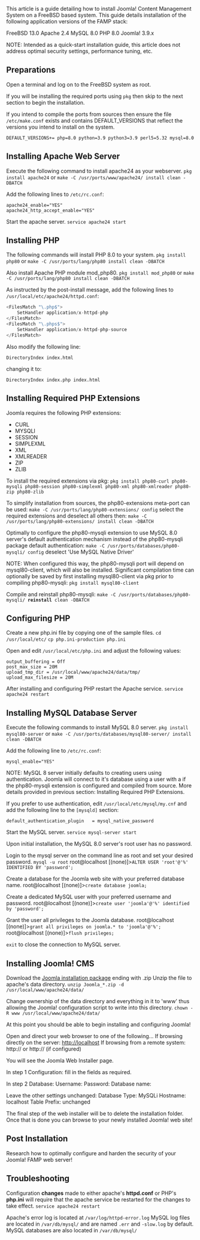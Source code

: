 <!-- Filename: FreeBSD_Installation / Display title: FreeBSD Installation -->

This article is a guide detailing how to install Joomla! Content
Management System on a FreeBSD based system.
This guide details installation of the following application versions of
the FAMP stack:

FreeBSD 13.0
Apache 2.4
MySQL 8.0
PHP 8.0
Joomla! 3.9.x

NOTE: Intended as a quick-start installation guide, this article does
not address optimal  security
settings,
performance tuning, etc.


## Preparations

Open a terminal and log on to the FreeBSD system as root.

If you will be installing the required ports using `pkg` then skip to
the next section to begin the installation.

If you intend to compile the ports from sources then ensure the file
`/etc/make.conf` exists and contains DEFAULT_VERSIONS that reflect the
versions you intend to install on the system.

    DEFAULT_VERSIONS+= php=8.0 python=3.9 python3=3.9 perl5=5.32 mysql=8.0

## Installing Apache Web Server

Execute the following command to install apache24 as your webserver.
`pkg install apache24` or
`make -C /usr/ports/www/apache24/ install clean -DBATCH`

Add the following lines to `/etc/rc.conf`:

    apache24_enable="YES"
    apache24_http_accept_enable="YES"

Start the apache server.
`service apache24 start`


## Installing PHP

The following commands will install PHP 8.0 to your system.
`pkg install php80` or
`make -C /usr/ports/lang/php80 install clean -DBATCH`

Also install Apache PHP module mod_php80.
`pkg install mod_php80` or
`make -C /usr/ports/lang/php80 install clean -DBATCH`

As instructed by the post-install message, add the following lines to
`/usr/local/etc/apache24/httpd.conf`:

```php
<FilesMatch "\.php$">
    SetHandler application/x-httpd-php
</FilesMatch>
<FilesMatch "\.phps$">
    SetHandler application/x-httpd-php-source
</FilesMatch>
```

Also modify the following line:

    DirectoryIndex index.html

changing it to:

    DirectoryIndex index.php index.html

## Installing Required PHP Extensions

Joomla requires the following PHP extensions:

- CURL
- MYSQLI
- SESSION
- SIMPLEXML
- XML
- XMLREADER
- ZIP
- ZLIB

To install the required extensions via pkg:
`pkg install php80-curl php80-mysqli php80-session php80-simplexml php80-xml php80-xmlreader php80-zip php80-zlib`

To simplify installation from sources, the php80-extensions meta-port
can be used:
`make -C /usr/ports/lang/php80-extensions/ config`
select the required extensions and deselect all others then:
`make -C /usr/ports/lang/php80-extensions/ install clean -DBATCH`

Optimally to configure the php80-mysqli extension to use MySQL 8.0
server's default authentication mechanism instead of the php80-mysqli
package default authentication:
`make -C /usr/ports/databases/php80-mysqli/ config`
deselect 'Use MySQL Native Driver'

NOTE: When configured this way, the php80-mysqli port will depend on
mysql80-client, which will also be installed. Significant compilation
time can optionally be saved by first installing mysql80-client via pkg
prior to compiling php80-mysqli:
`pkg install mysql80-client`

Compile and reinstall php80-mysqli:
`make -C /usr/ports/databases/php80-mysqli/ `**`reinstall`**` clean -DBATCH`

## Configuring PHP

Create a new php.ini file by copying one of the sample files.
`cd /usr/local/etc/`
`cp php.ini-production php.ini`

Open and edit `/usr/local/etc/php.ini` and adjust the following values:

    output_buffering = Off
    post_max_size = 20M
    upload_tmp_dir = /usr/local/www/apache24/data/tmp/
    upload_max_filesize = 20M

After installing and configuring PHP restart the Apache service.
`service apache24 restart`


## Installing MySQL Database Server

Execute the following commands to install MySQL 8.0 server.
`pkg install mysql80-server` or
`make -C /usr/ports/databases/mysql80-server/ install clean -DBATCH`


Add the following line to `/etc/rc.conf`:

    mysql_enable="YES"

NOTE: MySQL 8 server initially defaults to creating users using
authentication. Joomla will connect to it's database using a user with a
if the php80-mysqli extension is configured and compiled from source.
More details provided in previous section:  Installing Required PHP
Extensions.

If you prefer to use authentication,
edit `/usr/local/etc/mysql/my.cnf` and add the following line to the
`[mysqld]` section:

    default_authentication_plugin   = mysql_native_password

Start the MySQL server.
`service mysql-server start`

Upon initial installation, the MySQL 8.0 server's root user has no
password.

Login to the mysql server on the command line as root and set your
desired password.
`mysql -u root`
root@localhost
\[(none)\]\>`ALTER USER 'root'@'%' IDENTIFIED BY 'password';`

Create a database for the Joomla web site with your preferred database
name.
root@localhost \[(none)\]\>`create database joomla;`

Create a dedicated MySQL user with your preferred username and
password.
root@localhost
\[(none)\]\>`create user 'joomla'@'%' identified by 'password';`

Grant the user all privileges to the Joomla database.
root@localhost
\[(none)\]\>`grant all privileges on joomla.* to 'joomla'@'%';`
root@localhost \[(none)\]\>`flush privileges;`

`exit` to close the connection to MySQL server.


## Installing Joomla! CMS

Download the
<a href="https://downloads.joomla.org/latest" class="external text"
target="_blank" rel="noreferrer noopener">Joomla installation
package</a> ending with .zip
Unzip the file to apache's data directory.
`unzip Joomla_*.zip -d /usr/local/www/apache24/data/`

Change ownership of the data directory and everything in it to 'www'
thus allowing the Joomla! configuration script to write into this
directory.
`chown -R www /usr/local/www/apache24/data/`

At this point you should be able to begin installing and configuring
Joomla!

Open and direct your web browser to one of the following...
If browsing directly on the server:
<a href="http://localhost" class="external free" target="_blank"
rel="nofollow noreferrer noopener">http://localhost</a>
If browsing from a remote system: http:// or http:// (if configured)

You will see the Joomla Web Installer page.


In step 1 Configuration:
fill in the fields as required.


In step 2 Database:
Username:
Password:
Database name:


Leave the other settings unchanged:
Database Type: MySQLi
Hostname: localhost
Table Prefix: unchanged


The final step of the web installer will be to delete the installation
folder.
Once that is done you can browse to your newly installed Joomla! web
site!


## Post Installation

Research how to optimally configure and harden the security of your
Joomla! FAMP web server!


## Troubleshooting

Configuration **changes** made to either apache's **httpd.conf** or
PHP's **php.ini** will require that the apache service be restarted for
the changes to take effect.
`service apache24 restart`


Apache's error log is located at `/var/log/httpd-error.log`
MySQL log files are located in `/var/db/mysql/` and are named `.err` and
`-slow.log` by default.
MySQL databases are also located in `/var/db/mysql/`
